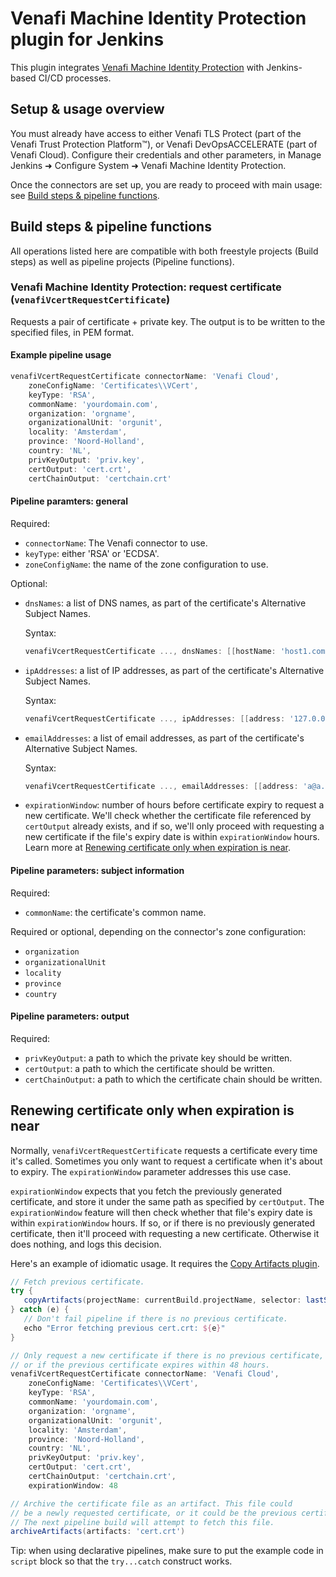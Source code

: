 # Venafi Machine Identity Protection plugin for Jenkins

This plugin integrates [Venafi Machine Identity Protection](https://support.venafi.com/hc/en-us/articles/217991528-Introducing-VCert-API-Abstraction-for-DevOps) with Jenkins-based CI/CD processes.

## Setup & usage overview

You must already have access to either Venafi TLS Protect (part of the Venafi Trust Protection Platform™), or Venafi DevOpsACCELERATE (part of Venafi Cloud). Configure their credentials and other parameters, in Manage Jenkins ➜ Configure System ➜ Venafi Machine Identity Protection.

Once the connectors are set up, you are ready to proceed with main usage: see [Build steps & pipeline functions](#build-steps-pipeline-functions).

## Build steps & pipeline functions

All operations listed here are compatible with both freestyle projects (Build steps) as well as pipeline projects (Pipeline functions).

### Venafi Machine Identity Protection: request certificate (`venafiVcertRequestCertificate`)

Requests a pair of certificate + private key. The output is to be written to the specified files, in PEM format.

#### Example pipeline usage

~~~groovy
venafiVcertRequestCertificate connectorName: 'Venafi Cloud',
    zoneConfigName: 'Certificates\\VCert',
    keyType: 'RSA',
    commonName: 'yourdomain.com',
    organization: 'orgname',
    organizationalUnit: 'orgunit',
    locality: 'Amsterdam',
    province: 'Noord-Holland',
    country: 'NL',
    privKeyOutput: 'priv.key',
    certOutput: 'cert.crt',
    certChainOutput: 'certchain.crt'
~~~

#### Pipeline paramters: general

Required:

 * `connectorName`: The Venafi connector to use.
 * `keyType`: either 'RSA' or 'ECDSA'.
 * `zoneConfigName`: the name of the zone configuration to use.

Optional:

 * `dnsNames`: a list of DNS names, as part of the certificate's Alternative Subject Names.

    Syntax:

    ~~~groovy
    venafiVcertRequestCertificate ..., dnsNames: [[hostName: 'host1.com'], [hostName: 'host2.com']]
    ~~~

 * `ipAddresses`: a list of IP addresses, as part of the certificate's Alternative Subject Names.

    Syntax:

    ~~~groovy
    venafiVcertRequestCertificate ..., ipAddresses: [[address: '127.0.0.1'], [address: '127.0.0.2']]
    ~~~

 * `emailAddresses`: a list of email addresses, as part of the certificate's Alternative Subject Names.

    Syntax:

    ~~~groovy
    venafiVcertRequestCertificate ..., emailAddresses: [[address: 'a@a.com'], [address: 'b@b.com']]
    ~~~

 * `expirationWindow`: number of hours before certificate expiry to request a new certificate. We'll check whether the certificate file referenced by `certOutput` already exists, and if so, we'll only proceed with requesting a new certificate if the file's expiry date is within `expirationWindow` hours. Learn more at [Renewing certificate only when expiration is near](#renewing-certificate-only-when-expiration-is-near).

#### Pipeline parameters: subject information

Required:

 * `commonName`: the certificate's common name.

Required or optional, depending on the connector's zone configuration:

 * `organization`
 * `organizationalUnit`
 * `locality`
 * `province`
 * `country`

#### Pipeline parameters: output

Required:

 * `privKeyOutput`: a path to which the private key should be written.
 * `certOutput`: a path to which the certificate should be written.
 * `certChainOutput`: a path to which the certificate chain should be written.

## Renewing certificate only when expiration is near

Normally, `venafiVcertRequestCertificate` requests a certificate every time it's called. Sometimes you only want to request a certificate when it's about to expiry. The `expirationWindow` parameter addresses this use case.

`expirationWindow` expects that you fetch the previously generated certificate, and store it under the same path as specified by `certOutput`. The `expirationWindow` feature will then check whether that file's expiry date is within `expirationWindow` hours. If so, or if there is no previously generated certificate, then it'll proceed with requesting a new certificate. Otherwise it does nothing, and logs this decision.

Here's an example of idiomatic usage. It requires the [Copy Artifacts plugin](https://plugins.jenkins.io/copyartifact/).

~~~groovy
// Fetch previous certificate.
try {
   copyArtifacts(projectName: currentBuild.projectName, selector: lastSuccessful(), filter: 'cert.crt')
} catch (e) {
   // Don't fail pipeline if there is no previous certificate.
   echo "Error fetching previous cert.crt: ${e}"
}

// Only request a new certificate if there is no previous certificate,
// or if the previous certificate expires within 48 hours.
venafiVcertRequestCertificate connectorName: 'Venafi Cloud',
    zoneConfigName: 'Certificates\\VCert',
    keyType: 'RSA',
    commonName: 'yourdomain.com',
    organization: 'orgname',
    organizationalUnit: 'orgunit',
    locality: 'Amsterdam',
    province: 'Noord-Holland',
    country: 'NL',
    privKeyOutput: 'priv.key',
    certOutput: 'cert.crt',
    certChainOutput: 'certchain.crt',
    expirationWindow: 48

// Archive the certificate file as an artifact. This file could
// be a newly requested certificate, or it could be the previous certificate.
// The next pipeline build will attempt to fetch this file.
archiveArtifacts(artifacts: 'cert.crt')
~~~

Tip: when using declarative pipelines, make sure to put the example code in `script` block so that the `try...catch` construct works.
